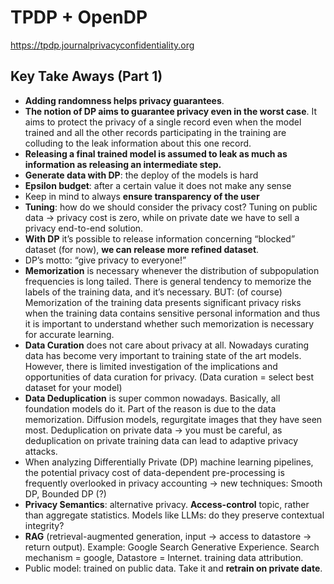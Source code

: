 # TPDP + OpenDP 
https://tpdp.journalprivacyconfidentiality.org
## Key Take Aways (Part 1)
- **Adding randomness helps privacy guarantees**.
- **The notion of DP aims to guarantee privacy even in the worst case**. It aims to protect the privacy of a single record even when the model trained and all the other records participating in the training are colluding to the leak information about this one record.
- **Releasing a final trained model is assumed to leak as much as information as releasing an intermediate step.**
- **Generate data with DP**: the deploy of the models is hard
- **Epsilon budget**: after a certain value it does not make any sense
- Keep in mind to always **ensure transparency of the user**
- **Tuning**: how do we should consider the privacy cost? Tuning on public data -> privacy cost is zero, while on private date we have to sell a privacy end-to-end solution.
- **With DP** it’s possible to release information concerning “blocked” dataset (for now), **we can release more refined dataset**.
- DP’s motto: “give privacy to everyone!”
- **Memorization** is necessary whenever the distribution of subpopulation frequencies is long tailed. There is general tendency to memorize the labels of the training data, and it’s necessary. BUT: (of course) Memorization of the training data presents significant privacy risks when the training data contains sensitive personal information and thus it is important to understand whether such memorization is necessary for accurate learning.
- **Data Curation** does not care about privacy at all. Nowadays curating data has become very important to training state of the art models. However, there is limited investigation of the implications and opportunities of data curation for privacy. (Data curation = select best dataset for your model)
- **Data Deduplication** is super common nowadays. Basically, all foundation models do it. Part of the reason is due to the data memorization. Diffusion models, regurgitate images that they have seen most. Deduplication on private data -> you must be careful, as deduplication on private training data can lead to adaptive privacy attacks.
- When analyzing Differentially Private (DP) machine learning pipelines, the potential privacy cost of data-dependent pre-processing is frequently overlooked in privacy accounting -> new techniques: Smooth DP, Bounded DP (?)
- **Privacy Semantics**: alternative privacy. **Access-control** topic, rather than aggregate statistics. Models like LLMs: do they preserve contextual integrity?
- **RAG** (retrieval-augmented generation,  input -> access to datastore -> return output). Example: Google Search Generative Experience. Search mechanism = google, Datastore = Internet. training data attribution.
- Public model: trained on public data. Take it and **retrain on private date**.
